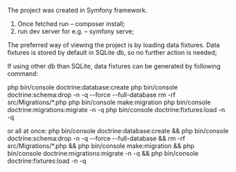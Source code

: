 The project was created in Symfony framework.

1.	Once fetched run – composer install;
2.	run dev server for e.g. – symfony serve;

The preferred way of viewing the project is by loading data fixtures. Data fixtures is stored by default in SQLite db, so no further action is needed;

If using other db than SQLite, data fixtures can be generated by following command:

php bin/console doctrine:database:create 
php bin/console doctrine:schema:drop -n -q --force --full-database 
rm -rf src/Migrations/*.php 
php bin/console make:migration php bin/console doctrine:migrations:migrate -n -q 
php bin/console doctrine:fixtures:load -n -q

or all at once:
php bin/console doctrine:database:create && php bin/console doctrine:schema:drop -n -q --force --full-database && rm -rf src/Migrations/*.php && php bin/console make:migration && php bin/console doctrine:migrations:migrate -n -q && php bin/console doctrine:fixtures:load -n -q
